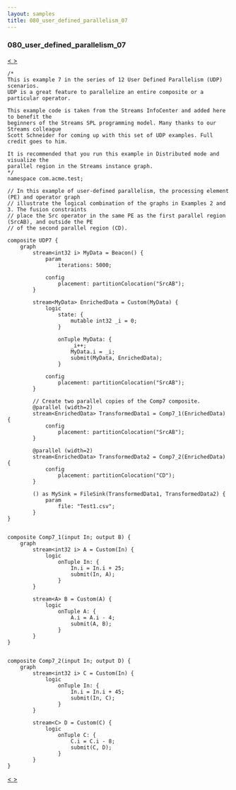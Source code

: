 ```yaml
---
layout: samples
title: 080_user_defined_parallelism_07
---
```


### 080_user_defined_parallelism_07

<div class="sampleNav"><a class="button" href="/sx43/samples/spl-for-beginner/079_user_defined_parallelism_06_com_acme_test_UDP6_spl/"> < </a><a class="button" href="/sx43/samples/spl-for-beginner/081_user_defined_parallelism_08_com_acme_test_UDP8_spl/"> > </a>
</div>

~~~~~~
/*
This is example 7 in the series of 12 User Defined Parallelism (UDP) scenarios.
UDP is a great feature to parallelize an entire composite or a particular operator.

This example code is taken from the Streams InfoCenter and added here to benefit the
beginners of the Streams SPL programming model. Many thanks to our Streams colleague
Scott Schneider for coming up with this set of UDP examples. Full credit goes to him.

It is recommended that you run this example in Distributed mode and visualize the
parallel region in the Streams instance graph.
*/
namespace com.acme.test;

// In this example of user-defined parallelism, the processing element (PE) and operator graph
// illustrate the logical combination of the graphs in Examples 2 and 3. The fusion constraints
// place the Src operator in the same PE as the first parallel region (SrcAB), and outside the PE
// of the second parallel region (CD). 

composite UDP7 {
	graph
		stream<int32 i> MyData = Beacon() {
			param
				iterations: 5000; 
			
			config
				placement: partitionColocation("SrcAB");	
		}

		stream<MyData> EnrichedData = Custom(MyData) {
			logic
				state: {
					mutable int32 _i = 0;
				}
				
				onTuple MyData: {
					_i++;
					MyData.i = _i;
					submit(MyData, EnrichedData);
				}
				
			config
				placement: partitionColocation("SrcAB");
		}
		
		// Create two parallel copies of the Comp7 composite.
		@parallel (width=2)
		stream<EnrichedData> TransformedData1 = Comp7_1(EnrichedData) {
			config
				placement: partitionColocation("SrcAB");
		}

		@parallel (width=2)
		stream<EnrichedData> TransformedData2 = Comp7_2(EnrichedData) {
			config
				placement: partitionColocation("CD");
		}
		
		() as MySink = FileSink(TransformedData1, TransformedData2) {
			param
				file: "Test1.csv";
		}		
}


composite Comp7_1(input In; output B) {
	graph
		stream<int32 i> A = Custom(In) {
			logic
				onTuple In: {
					In.i = In.i + 25;
					submit(In, A);
				}
		}
		
		stream<A> B = Custom(A) {
			logic
				onTuple A: {
					A.i = A.i - 4;
					submit(A, B);
				}
		}
}


composite Comp7_2(input In; output D) {
	graph
		stream<int32 i> C = Custom(In) {
			logic
				onTuple In: {
					In.i = In.i + 45;
					submit(In, C);
				}
		}
		
		stream<C> D = Custom(C) {
			logic
				onTuple C: {
					C.i = C.i - 8;
					submit(C, D);
				}
		}
}
~~~~~~

<div class="sampleNav"><a class="button" href="/sx43/samples/spl-for-beginner/079_user_defined_parallelism_06_com_acme_test_UDP6_spl/"> < </a><a class="button" href="/sx43/samples/spl-for-beginner/081_user_defined_parallelism_08_com_acme_test_UDP8_spl/"> > </a>
</div>

